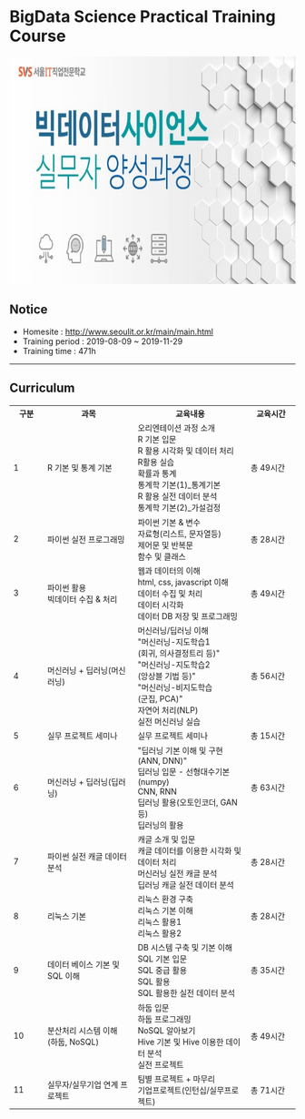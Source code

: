 # BigData Science Practical Training Course
<img src="./images/img_main_front.jpg" width="900" height="400">

## Notice
- Homesite : http://www.seoulit.or.kr/main/main.html
- Training period : 2019-08-09 ~ 2019-11-29
- Training time : 471h

<hr>

## Curriculum
<table width="100%" border="0" cellspacing="0" cellpadding="0" class="info_d_tb02">
    <tr>
        <th width="80" >구분</th>
        <th width="280" >과목</th>
        <th width="360">교육내용</th>
	<th width="150">교육시간</th>
    </tr>
		<tr>
      <td class="txt_center bg_gray" >1&nbsp;</td>
      <td class="txt_center">R 기본 및 통계 기본</td>
      <td>오리엔테이션 과정 소개
<br>R 기본 입문
<br>R 활용 시각화 및 데이터 처리
<br>R활용 실습
<br>확률과 통계
<br>통계학 기본(1)_통계기본
<br>R 활용 실전 데이터 분석
<br>통계학 기본(2)_가설검정</td>
	  <td>
	  총 49시간
	  </td>
    </tr>
		<tr>
      <td class="txt_center bg_gray" >2&nbsp;</td>
      <td class="txt_center">파이썬 실전 프로그래밍</td>
      <td>파이썬 기본 & 변수
<br>자료형(리스트, 문자열등)
<br>제어문 및 반복문
<br>함수 및 클래스</td>
	  <td>
	  총 28시간
	  </td>
    </tr>
		<tr>
      <td class="txt_center bg_gray" >3&nbsp;</td>
      <td class="txt_center">파이썬 활용
<br>빅데이터 수집 & 처리</td>
      <td>웹과 데이터의 이해
<br>html, css, javascript 이해 
<br>데이터 수집 및 처리
<br>데이터 시각화
<br>데이터 DB 저장 및 프로그래밍</td>
	  <td>
	  총 49시간
	  </td>
    </tr>
		<tr>
      <td class="txt_center bg_gray" >4&nbsp;</td>
      <td class="txt_center">머신러닝 + 딥러닝(머신러닝)</td>
      <td>머신러닝/딥러닝 이해
<br>"머신러닝-지도학습1
<br>(회귀, 의사결정트리 등)"
<br>"머신러닝-지도학습2
<br>(앙상블 기법 등)"
<br>"머신러닝-비지도학습
<br>(군집, PCA)"
<br>자연어 처리(NLP)
<br>실전 머신러닝 실습</td>
	  <td>
	  총 56시간
	  </td>
    </tr>
		<tr>
      <td class="txt_center bg_gray" >5&nbsp;</td>
      <td class="txt_center">실무 프로젝트 세미나</td>
      <td>실무 프로젝트 세미나</td>
	  <td>
	  총 15시간
	  </td>
    </tr>
		<tr>
      <td class="txt_center bg_gray" >6&nbsp;</td>
      <td class="txt_center">머신러닝 + 딥러닝(딥러닝)</td>
      <td>"딥러닝 기본 이해 및 구현
<br>(ANN, DNN)"
<br>딥러닝 입문 - 선형대수기본(numpy)
<br>CNN, RNN
<br>딥러닝 활용(오토인코더, GAN 등)
<br>딥러닝의 활용</td>
	  <td>
	  총 63시간
	  </td>
    </tr>
		<tr>
      <td class="txt_center bg_gray" >7&nbsp;</td>
      <td class="txt_center">파이썬 실전 캐글 데이터 분석</td>
      <td>캐글 소개 및 입문
<br>캐글 데이터를 이용한 시각화 및 데이터 처리
<br>머신러닝 실전 캐글 분석
<br>딥러닝 캐글 실전 데이터 분석</td>
	  <td>
	  총 28시간
	  </td>
    </tr>
		<tr>
      <td class="txt_center bg_gray" >8&nbsp;</td>
      <td class="txt_center">리눅스 기본</td>
      <td>리눅스 환경 구축
<br>리눅스 기본 이해
<br>리눅스 활용1
<br>리눅스 활용2</td>
	  <td>
	  총 28시간
	  </td>
    </tr>
		<tr>
      <td class="txt_center bg_gray" >9&nbsp;</td>
      <td class="txt_center">데이터 베이스 기본 및 SQL 이해</td>
      <td>DB 시스템 구축 및 기본 이해
<br>SQL 기본 입문
<br>SQL 중급 활용
<br>SQL 활용
<br>SQL 활용한 실전 데이터 분석</td>
	  <td>
	  총 35시간
	  </td>
    </tr>
		<tr>
      <td class="txt_center bg_gray" >10&nbsp;</td>
      <td class="txt_center">분산처리 시스템 이해<br>(하둡, NoSQL)</td>
      <td>하둡 입문
<br>하둡 프로그래밍
<br>NoSQL 알아보기
<br>Hive 기본 및 Hive 이용한 데이터 분석
<br>실전 프로젝트</td>
	  <td>
	  총 49시간
	  </td>
    </tr>
		<tr>
      <td class="txt_center bg_gray" >11&nbsp;</td>
      <td class="txt_center">실무자/실무기업 연계 프로젝트</td>
      <td>팀별 프로젝트 + 마무리
<br>기업프로젝트(인턴십/실무프로젝트)</td>
	  <td>
	  총 71시간
	  </td>
    </tr>
	</table>
              
             
